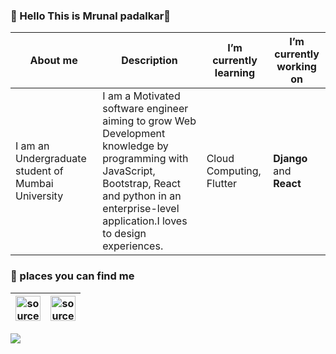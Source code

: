 ### :cake: Hello This is Mrunal padalkar👋
 
 
 | About me | Description |I’m currently learning | I’m currently working on
 | ------------- | ------------- | ------------- | ------------- | 
 | I am an Undergraduate student of Mumbai University</strong> | I am a Motivated software engineer aiming to grow Web Development knowledge by programming with JavaScript, Bootstrap, React and python in an enterprise-level application.I loves to design experiences. | Cloud Computing, Flutter | <b>Django</b> and <b>React</b> |

 ### :cake: places you can find me 

|<a href="https://www.linkedin.com/in/mrunal-padalkar-b64a3b19b/" target="_blank" rel="noopener noreferrer"><img src="https://i.imgur.com/kF9HMpz.png" width=40px height=40px title="source: imgur.com" /></a>   | <a href="mrunalvilas@gmail.com"><img src="https://1000logos.net/wp-content/uploads/2018/05/Gmail-logo.png" width=40px height=40px title="source: imgur.com" /></a> |
| ------------- | ------------- |




![](https://komarev.com/ghpvc/?username=mrunalvilas&style=plastic&&label=Visitor+alert)



 <br>
